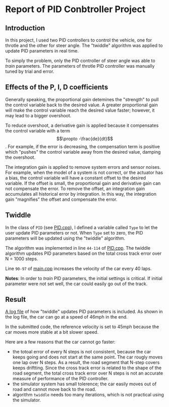 # Report of PID Conbtroller Project

<script src="https://cdnjs.cloudflare.com/ajax/libs/mathjax/2.7.0/MathJax.js?config=TeX-AMS-MML_HTMLorMML" type="text/javascript"></script>

## Introduction

In this project, I used two PID controllers to control the vehicle, one for throtle and the other for steer angle. The "twiddle" algorithm was applied to update PID parameters in real time.

To simply the problem, only the PID controller of steer angle was able to *train* parameters. The parameters of throtle PID controller was manually tuned by trial and error.

## Effects of the P, I, D coefficients

Generally speaking, the proportional gain detemines the "strength" to pull the control variable back to the desired value. A greater proportional gain will make
the control variable reach the desired value faster; however, it may lead to a bigger overshoot.

To reduce overshoot, a derivative gain is applied because it compensates the control variable with a term $$\propto -\frac{de}{dt}$$. For example, if the error is decreasing, the compensation term is positive which "pushes" the control variable away from the desired value, damping the overshoot. 

The integration gain is applied to remove system errors and sensor noises. For example, when the model of a system is not correct, or the actuator has a bias, the control variable will have a constant offset to the desired variable. If the offset is small, the proportional gain and derivative gain can not compensate the error. To remove the offset, an integration gain accumulates all historical error by integration. In this way, the integration gain "magnifies" the offset and compensate the error.

## Twiddle

In the class of `PID` (see [PID.cpp](./src/PID.h)), I defined a variable called `Type` to let the user update PID parameters or not. When `Type` set to zero, the PID parameters will be updated using the "twiddle" algorithm.

The algorithm was implemented in line `44-114` of [PID.cpp](./src/PID.cpp). The twiddle algorithm updates PID parameters based on the total cross track error over N = 1000 steps.

Line `90-97` of [main.cpp](./src/main.cpp) increases the velocity of the car every 40 laps. 

**Notes**: In order to *train* PID parameters, the initial settings is critical. If initial parameter were not set well, the car could easily go out of the track.

## Result

[A log file](./log8.txt) of how "twiddle" updates PID parameters is included. As shown in the log file, the car can go at a speed of 46mph in the end. 

In the submitted code, the reference velocity is set to 45mph because the car moves more stable at a bit slower speed.

Here are a few reasons that the car cannot go faster:

* the totoal error of every N steps is not consistent, because the car keeps going and does not start at the same point. The car rougly moves one lap over N steps. As a result, the road segment that N-step covers keeps driftting. Since the cross track error is related to the shape of the road segment, the total cross track error over N steps is not an accurate measure of performance of the PID controller.
* the simulator system has small tolerence; the car easily moves out of road and cannot move back to the road.
* algorithm `twiddle` needs too many iterations, which is not practical using the simulator. 




